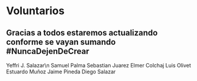 Voluntarios
===========
Gracias a todos estaremos actualizando conforme se vayan sumando 
#NuncaDejenDeCrear
-----------------------------------------------------------------
Yeffri J. Salazar\n
Samuel Palma
Sebastian Juarez
Elmer Colchaj
Luis Olivet
Estuardo Muñoz
Jaime Pineda
Diego Salazar

